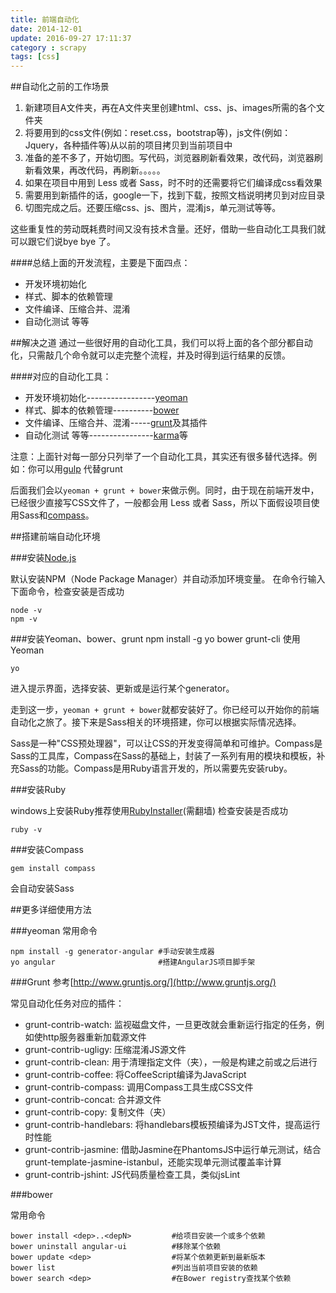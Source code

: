 ```yaml
---
title: 前端自动化
date: 2014-12-01
update: 2016-09-27 17:11:37
category : scrapy
tags: [css]
---
```


##自动化之前的工作场景
1. 新建项目A文件夹，再在A文件夹里创建html、css、js、images所需的各个文件夹
2. 将要用到的css文件(例如：reset.css，bootstrap等)，js文件(例如：Jquery，各种插件等)从以前的项目拷贝到当前项目中
3. 准备的差不多了，开始切图。写代码，浏览器刷新看效果，改代码，浏览器刷新看效果，再改代码，再刷新。。。。。
4. 如果在项目中用到 Less 或者 Sass，时不时的还需要将它们编译成css看效果
5. 需要用到新插件的话，google一下，找到下载，按照文档说明拷贝到对应目录
6. 切图完成之后。还要压缩css、js、图片，混淆js，单元测试等等。

这些重复性的劳动既耗费时间又没有技术含量。还好，借助一些自动化工具我们就可以跟它们说bye bye 了。

####总结上面的开发流程，主要是下面四点：
- 开发环境初始化
- 样式、脚本的依赖管理
- 文件编译、压缩合并、混淆
- 自动化测试 等等

##解决之道
通过一些很好用的自动化工具，我们可以将上面的各个部分都自动化，只需敲几个命令就可以走完整个流程，并及时得到运行结果的反馈。

####对应的自动化工具：
- 开发环境初始化-----------------[yeoman](http://yeoman.io/)
- 样式、脚本的依赖管理----------[bower](http://bower.io/)
- 文件编译、压缩合并、混淆-----[grunt](http://www.gruntjs.org/)及其插件
- 自动化测试 等等----------------[karma](http://karma-runner.github.io/)等

注意：上面针对每一部分只列举了一个自动化工具，其实还有很多替代选择。例如：你可以用[gulp](http://gulpjs.com/) 代替grunt

后面我们会以`yeoman + grunt + bower`来做示例。同时，由于现在前端开发中，已经很少直接写CSS文件了，一般都会用 Less 或者 Sass，所以下面假设项目使用Sass和[compass](http://compass-style.org/)。

##搭建前端自动化环境

###安装[Node.js](http://nodejs.org/)

默认安装NPM（Node Package Manager）并自动添加环境变量。
在命令行输入下面命令，检查安装是否成功

    node -v
    npm -v

###安装Yeoman、bower、grunt
    npm install -g yo bower grunt-cli
   使用Yeoman

    yo

进入提示界面，选择安装、更新或是运行某个generator。

走到这一步，`yeoman + grunt + bower`就都安装好了。你已经可以开始你的前端自动化之旅了。接下来是Sass相关的环境搭建，你可以根据实际情况选择。

Sass是一种"CSS预处理器"，可以让CSS的开发变得简单和可维护。Compass是Sass的工具库，Compass在Sass的基础上，封装了一系列有用的模块和模板，补充Sass的功能。Compass是用Ruby语言开发的，所以需要先安装ruby。

###安装Ruby

windows上安装Ruby推荐使用[RubyInstaller](http://rubyinstaller.org/)(需翻墙)
检查安装是否成功

    ruby -v

###安装Compass

    gem install compass

会自动安装Sass

##更多详细使用方法

###yeoman
常用命令

    npm install -g generator-angular #手动安装生成器
    yo angular                       #搭建AngularJS项目脚手架

###Grunt
参考[http://www.gruntjs.org/](http://www.gruntjs.org/)

常见自动化任务对应的插件：

- grunt-contrib-watch: 监视磁盘文件，一旦更改就会重新运行指定的任务，例如使http服务器重新加载源文件
- grunt-contrib-ugligy: 压缩混淆JS源文件
- grunt-contrib-clean: 用于清理指定文件（夹），一般是构建之前或之后进行
- grunt-contrib-coffee: 将CoffeeScript编译为JavaScript
- grunt-contrib-compass: 调用Compass工具生成CSS文件
- grunt-contrib-concat: 合并源文件
- grunt-contrib-copy: 复制文件（夹）
- grunt-contrib-handlebars: 将handlebars模板预编译为JST文件，提高运行时性能
- grunt-contrib-jasmine: 借助Jasmine在PhantomsJS中运行单元测试，结合grunt-template-jasmine-istanbul，还能实现单元测试覆盖率计算
- grunt-contrib-jshint: JS代码质量检查工具，类似jsLint


###bower

常用命令

    bower install <dep>..<depN>         #给项目安装一个或多个依赖
    bower uninstall angular-ui          #移除某个依赖
    bower update <dep>                  #将某个依赖更新到最新版本
    bower list                          #列出当前项目安装的依赖
    bower search <dep>                  #在Bower registry查找某个依赖
